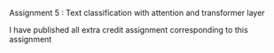 Assignment 5 : Text classification with attention and transformer layer

I have published all extra credit assignment corresponding to this assignment

